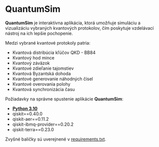 # QuantumSim
**QuantumSim** je interaktívna aplikácia, ktorá umožňuje simuláciu a vizualizáciu vybraných kvantových protokolov, čím poskytuje vzdelávací nástroj na ich lepšie pochopenie.

Medzi vybrané kvantové protokoly patria: 
* Kvantová distribúcia kľúčov QKD - BB84
* Kvantový hod mince
* Kvantový záväzok
* Kvantové zdieľanie tajomstiev
* Kvantová Byzantská dohoda
* Kvantové generovanie náhodných čísel
* Kvantové overovania polohy
* Kvantová synchronizácia času 

Požiadavky na správne spustenie aplikácie **QuantumSim**:
 
* **<u>Python 3.10</u>**
* qiskit==0.40.0
* qiskit-aer==0.11.2
* qiskit-ibmq-provider==0.20.2
* qiskit-terra==0.23.0

Zvyšné baličky sú uverejnené v [requirements.txt](https://github.com/palirepa/QuantumSim/blob/main/requirements.txt).

